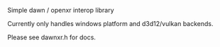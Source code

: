 Simple dawn / openxr interop library

Currently only handles windows platform and d3d12/vulkan backends.

Please see dawnxr.h for docs.
